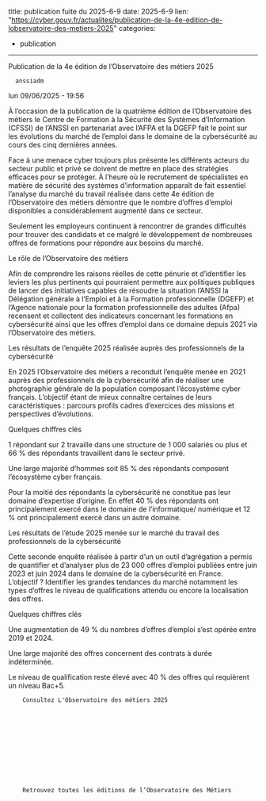  
title: publication fuite du 2025-6-9
date: 2025-6-9
lien: "https://cyber.gouv.fr/actualites/publication-de-la-4e-edition-de-lobservatoire-des-metiers-2025"
categories:
  - publication
---

Publication de la 4e édition de l’Observatoire des métiers 2025

            


      anssiadm
lun 09/06/2025 - 19:56

            
À l’occasion de la publication de la quatrième édition de l’Observatoire des métiers
le Centre de Formation à la Sécurité des Systèmes d’Information (CFSSI) de l’ANSSI
en partenariat avec l’AFPA et la DGEFP
fait le point sur les évolutions du marché de l’emploi dans le domaine de la cybersécurité
au cours des cinq dernières années.

      
      

              
  

    

      
            
Face à une menace cyber toujours plus présente
les différents acteurs du secteur public et privé se doivent de mettre en place des stratégies efficaces pour se protéger. À l’heure où le recrutement de spécialistes en matière de sécurité des systèmes d’information apparaît
de fait
essentiel
l’analyse du marché du travail réalisée dans cette 4e édition de l’Observatoire des métiers démontre que le nombre d’offres d’emploi disponibles a considérablement augmenté dans ce secteur.

Seulement
les employeurs continuent à rencontrer de grandes difficultés pour trouver des candidats
et ce
malgré le développement de nombreuses offres de formations pour répondre aux besoins du marché.

Le rôle de l’Observatoire des métiers

Afin de comprendre les raisons réelles de cette pénurie et d’identifier les leviers les plus pertinents qui pourraient permettre aux politiques publiques de lancer des initiatives capables de résoudre la situation
l’ANSSI
la Délégation générale à l’Emploi et à la Formation professionnelle (DGEFP) et l’Agence nationale pour la formation professionnelle des adultes (Afpa)
recensent et collectent des indicateurs concernant les formations en cybersécurité ainsi que les offres d’emploi dans ce domaine
depuis 2021
via l’Observatoire des métiers.

Les résultats de l’enquête 2025 réalisée auprès des professionnels de la cybersécurité

En 2025
l’Observatoire des métiers a reconduit l’enquête menée en 2021 auprès des professionnels de la cybersécurité afin de réaliser une photographie générale de la population composant l’écosystème cyber français. L’objectif étant de mieux connaître certaines de leurs caractéristiques : parcours
profils
cadres d’exercices des missions et perspectives d’évolutions.

Quelques chiffres clés


1 répondant sur 2 travaille dans une structure de 1 000 salariés ou plus et 66 % des répondants travaillent dans le secteur privé.

Une large majorité d’hommes
soit 85 % des répondants
composent l’écosystème cyber français.

Pour la moitié des répondants
la cybersécurité ne constitue pas leur domaine d’expertise d’origine. En effet
40 % des répondants ont principalement exercé dans le domaine de l’informatique/ numérique et 12 % ont principalement exercé dans un autre domaine.


Les résultats de l’étude 2025 menée sur le marché du travail des professionnels de la cybersécurité

Cette seconde enquête
réalisée à partir d’un un outil d’agrégation
a permis de quantifier et d’analyser plus de 23 000 offres d’emploi publiées entre juin 2023 et juin 2024
dans le domaine de la cybersécurité
en France. L’objectif ? Identifier les grandes tendances du marché
notamment les types d’offres
le niveau de qualifications attendu ou encore la localisation des offres.

Quelques chiffres clés


Une augmentation de 49 % du nombres d’offres d’emploi s’est opérée entre 2019 et 2024.

Une large majorité des offres concernent des contrats à durée indéterminée.

Le niveau de qualification reste élevé avec 40 % des offres qui requièrent un niveau Bac+5.



      
    

  


              





  

                            


                  


              
  

    

      
        Consultez L'Observatoire des métiers 2025
      
    

  


              
  

    

      
        Retrouvez toutes les éditions de l’Observatoire des Métiers

